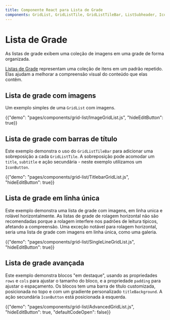 ```yaml
---
title: Componente React para Lista de Grade
components: GridList, GridListTile, GridListTileBar, ListSubheader, IconButton
---
```


# Lista de Grade

<p class="description">As listas de grade exibem uma coleção de imagens em uma grade de forma organizada.</p>

[Listas de Grade](https://material.io/design/components/image-lists.html) representam uma coleção de itens em um padrão repetido. Elas ajudam a melhorar a compreensão visual do conteúdo que elas contêm.

## Lista de grade com imagens

Um exemplo simples de uma `GridList` com imagens.

{{"demo": "pages/components/grid-list/ImageGridList.js", "hideEditButton": true}}

## Lista de grade com barras de título

Este exemplo demonstra o uso do `GridListTileBar` para adicionar uma sobreposição a cada `GridListTile`. A sobreposição pode acomodar um `title`, `subtitle` e ação secundária - neste exemplo utilizamos um `IconButton`.

{{"demo": "pages/components/grid-list/TitlebarGridList.js", "hideEditButton": true}}

## Lista de grade em linha única

Este exemplo demonstra uma lista de grade com imagens, em linha unica e rolável horizontalmente. As listas de grade de rolagem horizontal não são recomendadas porque a rolagem interfere nos padrões de leitura típicos, afetando a compreensão. Uma exceção notável para rolagem horizontal, seria uma lista de grade com imagens em linha única, como uma galeria.

{{"demo": "pages/components/grid-list/SingleLineGridList.js", "hideEditButton": true}}

## Lista de grade avançada

Este exemplo demonstra blocos "em destaque", usando as propriedades `rows` e `cols` para ajustar o tamanho do bloco, e a propriedade `padding` para ajustar o espaçamento. Os blocos tem uma barra de título customizada, posicionada no topo e com um gradiente personalizado `titleBackground`. A ação secundária `IconButton` está posicionada à esquerda.

{{"demo": "pages/components/grid-list/AdvancedGridList.js", "hideEditButton": true, "defaultCodeOpen": false}}